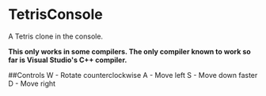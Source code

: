 # TetrisConsole
A Tetris clone in the console.

**This only works in some compilers. The only compiler known to work so far is Visual Studio's C++ compiler.**

##Controls
W - Rotate counterclockwise
A - Move left
S - Move down faster
D - Move right
